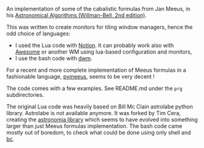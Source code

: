 An implementation of some of the cabalistic formulas from Jan Meeus, in his [Astronomical Algorithms (Willman-Bell, 2nd edition)][1].

This was written to create monitors for tiling window managers, hence the odd choice of languages:
- I used the Lua code with [Notion][2]. It can probably work also with [Awesome][3] or another WM using lua-based configuration and monitors,
- I use the bash code with [dwm][4].

For a recent and more complete implementation of Meeus formulas in a fashionable language, [pymeeus][6], seems to be very decent !

The code comes with a few examples. See README.md under the `prg` subdirectories.

The original Lua code was heavily based on Bill Mc Clain astrolabe python library. Astrolabe is not available anymore. It was forked by Tim Cera, creating the [astronomia library][5] which seems to have evolved into something larger than just Meeus formulas implementation. The bash code came mostly out of boredom, to check what could be done using only shell and [bc][7].

[1]:https://www.willbell.com/mathmc1.htm
[2]:http://notion.sourceforge.net
[3]:https://awesomewm.org
[4]:https://dwm.suckless.org
[5]:https://pypi.python.org/pypi/astronomia
[6]:https://pypi.org/project/PyMeeus
[7]:https://www.gnu.org/software/bc

